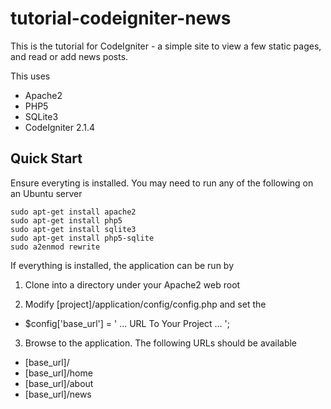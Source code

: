 tutorial-codeigniter-news
=========================

This is the tutorial for CodeIgniter - a simple site to view a few static pages, and read or add news posts.

This uses

* Apache2
* PHP5
* SQLite3
* CodeIgniter 2.1.4

Quick Start
-----------

Ensure everyting is installed. You may need to run any of the following on an Ubuntu server

    sudo apt-get install apache2
    sudo apt-get install php5
    sudo apt-get install sqlite3
    sudo apt-get install php5-sqlite
    sudo a2enmod rewrite

If everything is installed, the application can be run by

1. Clone into a directory under your Apache2 web root

2. Modify [project]/application/config/config.php and set the 
  * $config['base_url'] = ' ... URL To Your Project ... ';

3. Browse to the application. The following URLs should be available
  * [base_url]/
  * [base_url]/home
  * [base_url]/about
  * [base_url]/news

